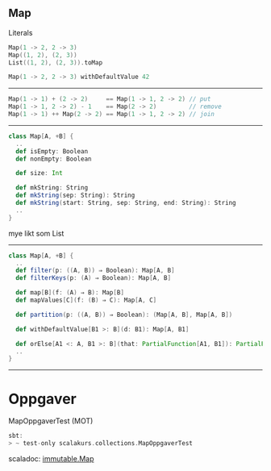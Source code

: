 ## Map ##

Literals
```scala
Map(1 -> 2, 2 -> 3)
Map((1, 2), (2, 3))
List((1, 2), (2, 3)).toMap

Map(1 -> 2, 2 -> 3) withDefaultValue 42
```

---

```scala
Map(1 -> 1) + (2 -> 2)     == Map(1 -> 1, 2 -> 2) // put
Map(1 -> 1, 2 -> 2) - 1    == Map(2 -> 2)         // remove
Map(1 -> 1) ++ Map(2 -> 2) == Map(1 -> 1, 2 -> 2) // join
```

---

```scala
class Map[A, +B] {
  ..
  def isEmpty: Boolean
  def nonEmpty: Boolean

  def size: Int

  def mkString: String
  def mkString(sep: String): String
  def mkString(start: String, sep: String, end: String): String
  ..
}
```
<aside class="notes">
    mye likt som List
</aside>

---

```scala
class Map[A, +B] {
  ..
  def filter(p: ((A, B)) ⇒ Boolean): Map[A, B]
  def filterKeys(p: (A) ⇒ Boolean): Map[A, B]

  def map[B](f: (A) ⇒ B): Map[B]
  def mapValues[C](f: (B) ⇒ C): Map[A, C]

  def partition(p: ((A, B)) ⇒ Boolean): (Map[A, B], Map[A, B])

  def withDefaultValue[B1 >: B](d: B1): Map[A, B1]

  def orElse[A1 <: A, B1 >: B](that: PartialFunction[A1, B1]): PartialFunction[A1, B1]
  ..
}
```

---

# Oppgaver #
MapOppgaverTest (MOT)

```scala
sbt:
> ~ test-only scalakurs.collections.MapOppgaverTest
```

scaladoc: [immutable.Map][1]

[1]: http://www.scala-lang.org/api/current/index.html#scala.collection.immutable.Map